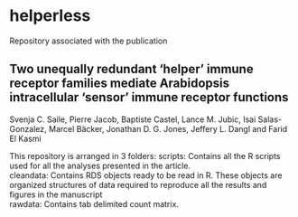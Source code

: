 # helperless
Repository associated with the publication
## Two unequally redundant ‘helper’ immune receptor families mediate Arabidopsis intracellular ‘sensor’ immune receptor functions
Svenja C. Saile, Pierre Jacob, Baptiste Castel, Lance M. Jubic, Isai Salas-Gonzalez, Marcel Bäcker, Jonathan D. G. Jones, Jeffery L. Dangl and Farid El Kasmi


This repository is arranged in 3 folders:
scripts: Contains all the R scripts used for all the analyses presented in the article.<br />
cleandata: Contains RDS objects ready to be read in R. These objects are organized structures of data required to reproduce all the results and figures in the manuscript <br />
rawdata: Contains tab delimited count matrix. <br />



